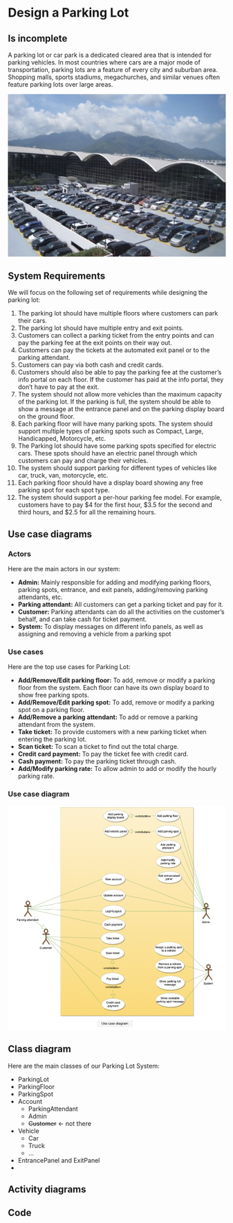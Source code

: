 # Design a Parking Lot

## Is incomplete

A parking lot or car park is a dedicated cleared area that is intended for parking vehicles. In most countries where cars are a major mode of transportation, parking lots are a feature of every city and suburban area. Shopping malls, sports stadiums, megachurches, and similar venues often feature parking lots over large areas.

![Screenshot 2021-11-08 at 05.59.02.png](Design%20a%20Parking%20Lot%201fb87f1104eb4ae99f37d693aaaf7b06/Screenshot_2021-11-08_at_05.59.02.png)

## **System Requirements**

We will focus on the following set of requirements while designing the parking lot:

1. The parking lot should have multiple floors where customers can park their cars.
2. The parking lot should have multiple entry and exit points.
3. Customers can collect a parking ticket from the entry points and can pay the parking fee at the exit points on their way out.
4. Customers can pay the tickets at the automated exit panel or to the parking attendant.
5. Customers can pay via both cash and credit cards.
6. Customers should also be able to pay the parking fee at the customer’s info portal on each floor. If the customer has paid at the info portal, they don’t have to pay at the exit.
7. The system should not allow more vehicles than the maximum capacity of the parking lot. If the parking is full, the system should be able to show a message at the entrance panel and on the parking display board on the ground floor.
8. Each parking floor will have many parking spots. The system should support multiple types of parking spots such as Compact, Large, Handicapped, Motorcycle, etc.
9. The Parking lot should have some parking spots specified for electric cars. These spots should have an electric panel through which customers can pay and charge their vehicles.
10. The system should support parking for different types of vehicles like car, truck, van, motorcycle, etc.
11. Each parking floor should have a display board showing any free parking spot for each spot type.
12. The system should support a per-hour parking fee model. For example, customers have to pay $4 for the first hour, $3.5 for the second and third hours, and $2.5 for all the remaining hours.

## Use case diagrams

### Actors

Here are the main actors in our system:

- **Admin:** Mainly responsible for adding and modifying parking floors, parking spots, entrance, and exit panels, adding/removing parking attendants, etc.
- **Parking attendant:** All customers can get a parking ticket and pay for it.
- **Customer:** Parking attendants can do all the activities on the customer’s behalf, and can take cash for ticket payment.
- **System:** To display messages on different info panels, as well as assigning and removing a vehicle from a parking spot

### Use cases

Here are the top use cases for Parking Lot:

- **Add/Remove/Edit parking floor:** To add, remove or modify a parking floor from the system. Each floor can have its own display board to show free parking spots.
- **Add/Remove/Edit parking spot:** To add, remove or modify a parking spot on a parking floor.
- **Add/Remove a parking attendant:** To add or remove a parking attendant from the system.
- **Take ticket:** To provide customers with a new parking ticket when entering the parking lot.
- **Scan ticket:** To scan a ticket to find out the total charge.
- **Credit card payment:** To pay the ticket fee with credit card.
- **Cash payment:** To pay the parking ticket through cash.
- **Add/Modify parking rate:** To allow admin to add or modify the hourly parking rate.

### Use case diagram

![Screenshot 2021-11-08 at 14.20.53.png](Design%20a%20Parking%20Lot%201fb87f1104eb4ae99f37d693aaaf7b06/Screenshot_2021-11-08_at_14.20.53.png)

## **Class diagram**

Here are the main classes of our Parking Lot System:

- ParkingLot
- ParkingFloor
- ParkingSpot
- Account
    - ParkingAttendant
    - Admin
    - ~~Customer~~ ← not there
- Vehicle
    - Car
    - Truck
    - ...
- EntrancePanel and ExitPanel
- 

## **Activity diagrams**

## **Code**